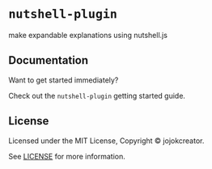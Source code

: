 # `nutshell-plugin`

make expandable explanations using nutshell.js

## Documentation

Want to get started immediately?

Check out the `nutshell-plugin` getting started guide.

## License

Licensed under the MIT License, Copyright © jojokcreator.

See [LICENSE](https://github.com/jojokcreator/nutshell-plugin/blob/main/LICENSE) for more information.
